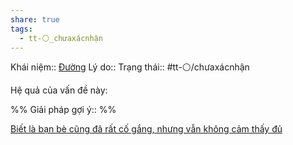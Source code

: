```yaml
---
share: true
tags:
  - tt-⚪_chưaxácnhận
---
```


Khái niệm:: [Đường](../../T%E1%BB%AB%20%C4%91i%E1%BB%83n/Trung%20t%C3%ADnh/%C4%90%C6%B0%E1%BB%9Dng.md)
Lý do:: 
Trạng thái:: #tt-⚪/chưaxácnhận

Hệ quả của vấn đề này:


%%
Giải pháp gợi ý:: 
%%




[Biết là bạn bè cũng đã rất cố gắng, nhưng vẫn không cảm thấy đủ](../C%E1%BA%A3m%20nh%E1%BA%ADn/Bi%E1%BA%BFt%20l%C3%A0%20b%E1%BA%A1n%20b%C3%A8%20c%C5%A9ng%20%C4%91%C3%A3%20r%E1%BA%A5t%20c%E1%BB%91%20g%E1%BA%AFng,%20nh%C6%B0ng%20v%E1%BA%ABn%20kh%C3%B4ng%20c%E1%BA%A3m%20th%E1%BA%A5y%20%C4%91%E1%BB%A7.md)
